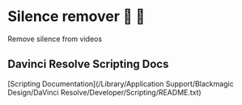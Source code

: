 # Silence remover 🤫 📼 

Remove silence from videos

## Davinci Resolve Scripting Docs

[Scripting Documentation](/Library/Application Support/Blackmagic Design/DaVinci Resolve/Developer/Scripting/README.txt)
